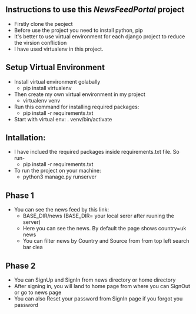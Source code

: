 ## Instructions to use this *NewsFeedPortal* project
- Firstly clone the peoject
- Before use the project you need to install python, pip
- It's better to use virtual environment for each django project to reduce the virsion confliction
- I have used virtualenv in this project.

## Setup Virtual Environment
- Install virtual environment golabally
    - pip install virtualenv
- Then create my own virtual environment in my project
    - virtualenv venv
- Run this command for installing required packages:
    - pip install -r requirements.txt
- Start with virtual env: . venv/bin/activate

## Intallation:
- I have inclued the required packages inside requirements.txt file. So run-
    - pip install -r requirements.txt
- To run the project on your machine:
    - python3 manage.py runserver

## Phase 1
- You can see the news feed by this link:
    - BASE_DIR/news     (BASE_DIR= your local serer after ruuning the server)
    - Here you can see the news. By default the page shows country=uk news
    - You can filter news by Country and Source from from top left search bar
clea
## Phase 2
- You can SignUp and SignIn from news directory or home directory
- After signing in, you will land to home page from where you can SignOut or go to news page
- You can also Reset your password from SignIn page if you forgot you password



